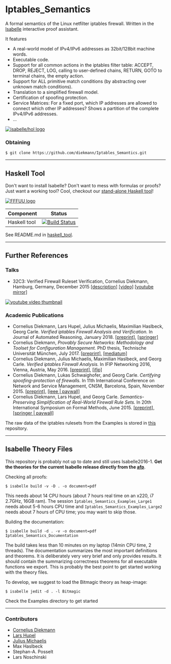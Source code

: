# Iptables_Semantics

A formal semantics of the Linux netfilter iptables firewall.
Written in the [Isabelle](https://isabelle.in.tum.de/) interactive proof assistant.

It features
  * A real-world model of IPv4/IPv6 addresses as 32bit/128bit machine words.
  * Executable code.
  * Support for all common actions in the iptables filter table: ACCEPT, DROP, REJECT, LOG, calling to user-defined chains, RETURN, GOTO to terminal chains, the empty action.
  * Support for ALL primitive match conditions (by abstracting over unknown match conditions).
  * Translation to a simplified firewall model.
  * Certification of spoofing protection.
  * Service Matrices: For a fixed port, which IP addresses are allowed to connect which other IP addresses? Shows a partition of the complete IPv4/IPv6 addresses.
  * ...


[![isabelle/hol logo](https://raw.githubusercontent.com/diekmann/Iptables_Semantics/master/images/isabelle.png "Isabelle/HOL")](http://isabelle.in.tum.de/)


### Obtaining
```
$ git clone https://github.com/diekmann/Iptables_Semantics.git
```

---

## Haskell Tool

Don't want to install Isabelle? Don't want to mess with formulas or proofs? Just want a working tool? Cool, checkout our [stand-alone Haskell tool](./haskell_tool/)!

[![FFFUU logo](http://i.imgur.com/qc4dNKl.png "FFFUU")](./haskell_tool/)

| Component             | Status |
| --------------------- | ------ |
| Haskell tool          | [![Build Status](https://travis-ci.org/diekmann/Iptables_Semantics.svg)](https://travis-ci.org/diekmann/Iptables_Semantics) |

See README.md in [haskell_tool](./haskell_tool/).


---

## Further References

### Talks
  * 32C3: Verified Firewall Ruleset Verification, Cornelius Diekmann, Hamburg, Germany, December 2015 [[description]](https://events.ccc.de/congress/2015/Fahrplan/events/7195.html) [[video]](https://media.ccc.de/v/32c3-7195-verified_firewall_ruleset_verification#video) [[youtube mirror]](https://www.youtube.com/watch?v=VtfeNiF9pbo)
  
  [![youtube video thumbnail](https://img.youtube.com/vi/VtfeNiF9pbo/mqdefault.jpg)](https://media.ccc.de/v/32c3-7195-verified_firewall_ruleset_verification)

### Academic Publications

  * Cornelius Diekmann, Lars Hupel, Julius Michaelis, Maximilian Haslbeck, Georg Carle. *Verified iptables Firewall Analysis and Verification.* In Journal of Automated Reasoning, January 2018. [[preprint]](https://lars.hupel.info/pub/verified-iptables.pdf), [[springer]](https://link.springer.com/article/10.1007%2Fs10817-017-9445-1)
  * Cornelius Diekmann, *Provably Secure Networks: Methodology and Toolset for Configuration Management.* PhD thesis, Technische Universität München, July 2017. [[preprint]](https://arxiv.org/abs/1708.08228), [[mediatum]](https://mediatum.ub.tum.de/?id=1350756)
  * Cornelius Diekmann, Julius Michaelis, Maximilian Haslbeck, and Georg Carle. *Verified iptables Firewall Analysis.* In IFIP Networking 2016, Vienna, Austria, May 2016. [[preprint]](http://www.net.in.tum.de/fileadmin/bibtex/publications/papers/verified_iptables_firewall_analysis.pdf), [[ifip]](http://dl.ifip.org/db/conf/networking/networking2016/1570232858.pdf)
  * Cornelius Diekmann, Lukas Schwaighofer, and Georg Carle. *Certifying spoofing-protection of firewalls.* In 11th International Conference on Network and Service Management, CNSM, Barcelona, Spain, November 2015. [[preprint]](http://www.net.in.tum.de/fileadmin/bibtex/publications/papers/diekmann2015_cnsm.pdf), [[ieee | paywall]](http://ieeexplore.ieee.org/document/7367354/)
  * Cornelius Diekmann, Lars Hupel, and Georg Carle. *Semantics-Preserving Simplification of Real-World Firewall Rule Sets.* In 20th International Symposium on Formal Methods, June 2015. [[preprint]](http://www.net.in.tum.de/fileadmin/bibtex/publications/papers/fm15_Semantics-Preserving_Simplification_of_Real-World_Firewall_Rule_Sets.pdf), [[springer | paywall]](http://link.springer.com/chapter/10.1007%2F978-3-319-19249-9_13)

The raw data of the iptables rulesets from the Examples is stored in [this](https://github.com/diekmann/net-network) repository.

---


## Isabelle Theory Files


This repository is probably not up to date and still uses Isabelle2016-1. **Get the theories for the current Isabelle release directly from the [afp](https://www.isa-afp.org/entries/Iptables_Semantics.shtml)**.

Checking all proofs:

```
$ isabelle build -v -D . -o document=pdf
```
This needs about 14 CPU hours (about 7 hours real time on an x220, i7 2.7GHz, 16GB ram).
The session `Iptables_Semantics_Examples_Large1` needs about 5-6 hours CPU time and `Iptables_Semantics_Examples_Large2` needs about 7 hours of CPU time; you may want to skip those.


Building the documentation:

```
$ isabelle build -d . -v -o document=pdf Iptables_Semantics_Documentation
```
The build takes less than 10 minutes on my laptop (14min CPU time, 2 threads).
The documentation summarizes the most important definitions and theorems.
It is deliberately very very brief and only provides results.
It should contain the summarizing correctness theorems for all executable functions we export.
This is probably the best point to get started working with the theory files.


To develop, we suggest to load the Bitmagic theory as heap-image:
```
$ isabelle jedit -d . -l Bitmagic
```

Check the Examples directory to get started

---

### Contributors
   * [Cornelius Diekmann](http://www.net.in.tum.de/~diekmann/)
   * [Lars Hupel](http://lars.hupel.info/)
   * [Julius Michaelis](http://liftm.de)
   * Max Haslbeck
   * Stephan-A. Posselt
   * Lars Noschinski





